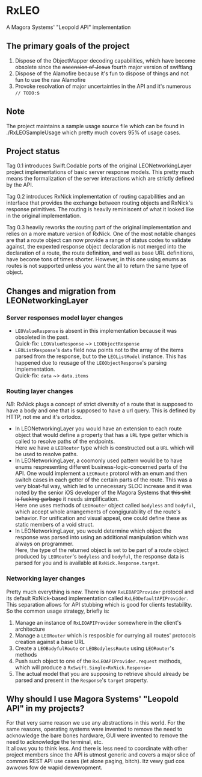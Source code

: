 # RxLEO
A Magora Systems' "Leopold API" implementation

## The primary goals of the project

1. Dispose of the ObjectMapper decoding capabilities, which have become obsolete since the ~~ascension of Jesus~~ fourth major version of swiftlang
1. Dispose of the Alamofire because it's fun to dispose of things and not fun to use the raw Alamofire
1. Provoke resolvation of major uncertainties in the API and it's numerous `// TODO:`s

## Note

The project maintains a sample usage source file which can be found in ./RxLEOSampleUsage which pretty much covers 95% of usage cases.

## Project status

Tag 0.1 introduces Swift.Codable ports of the original LEONetworkingLayer project implementations of basic server response models. This pretty much means the formalization of the server interactions which are strictly defined by the API.

Tag 0.2 introduces RxNick implementation of routing capabilities and an interface that provides the exchange between routing objects and RxNick's response primitives. The routing is heavily reminiscent of what it looked like in the original implementation.

Tag 0.3 heavily reworks the routing part of the original implementation and relies on a more mature version of RxNick. One of the most notable changes are that a route object can now provide a range of status codes to validate against, the expexted response object declaration is not merged into the declaration of a route, the route definition, and well as base URL definitions, have become tons of times shorter. However, in this one using enums as routes is not supported unless you want the all to return the same type of object.

## Changes and migration from LEONetworkingLayer

### Server responses model layer changes

- `LEOValueResponse` is absent in this implementation because it was obsoleted in the past.  
Quick-fix: `LEOValueResponse` ~> `LEOObjectResponse`
- `LEOListResponse`'s `data` field now points not to the array of the items parsed from the response, but to the `LEOListModel` instance. This has happened due to reusage of the `LEOObjectResponse`'s parsing implementation.  
Quick-fix: `data` ~> `data.items`

### Routing layer changes

_NB_: RxNick plugs a concept of strict diversity of a route that is supposed to have a body and one that is supposed to have a url query. This is defined by HTTP, not me and it's ortodox.

- In LEONetworkingLayer you would have an extension to each route object that would define a property that has a `URL` type getter which is called to resolve paths of the endpoints.  
Here we have a `LEORouter` type which is constructed out a `URL` which will be used to resolve paths.
- In LEONetworkingLayer, a coomonly used pattern would be to have enums respresenting different business-logic-concerned parts of the API. One would implement a `LEORoute` protorol with an enum and then switch cases in each getter of the certain parts of the route. This was a very bloat-ful way, which led to unnecessary SLOC increase and it was noted by the senior iOS developer of the Magora Systems that ~~this shit is fucking garbage~~ it needs simplification.  
Here one uses methods of `LEORouter` object called `bodyless` and `bodyful`, which accept whole arrangements of congigurability of the route's behavior. For unification and visual appeal, one could define these as static members of a void struct.
- In LEONetworkingLayer, you would determine which object the response was parsed into using an additional manipulation which was always on programmer.  
Here, the type of the returned object is set to be part of a route object produced by `LEORouter`'s `bodyless` and `bodyful`, the response data is parsed for you and is available at `RxNick.Response.target`.

### Networking layer changes

Pretty much everything is new. There is now `RxLEOAPIProvider` protocol and its default RxNick-based implementation called `RxLEODefaultAPIProvider`. This separation allows for API stubbing which is good for clients testability. So the common usage strategy, briefly is:
1. Manage an instance of `RxLEOAPIProvider` somewhere in the client's architecture
1. Manage a `LEORouter` which is resposible for currying all routes' protocols creation against a base URL 
1. Create a `LEOBodyfulRoute` or `LEOBodylessRoute` using `LEORouter`'s methods
1. Push such object to one of the `RxLEOAPIProvider.request` methods, which will produce a `RxSwift.Single<RxNick.Response>`
1. The actual model that you are supposing to retrieve should already be parsed and present in the `Response`'s `target` property.

## Why should I use Magora Systems' "Leopold API" in my projects?

For that very same reason we use any abstractions in this world. For the same reasons, operating systems were invented to remove the need to acknowledge the bare bones hardware, GUI were invented to remove the need to acknowledge the terminal, etc.  
It allows you to think less. And there is less need to coordinate with other project members since the API is utmost generic and covers a major slice of common REST API use cases (let alone paging, bitch). Itz vewy gud cos awwows fow de wapid dewewopment.
